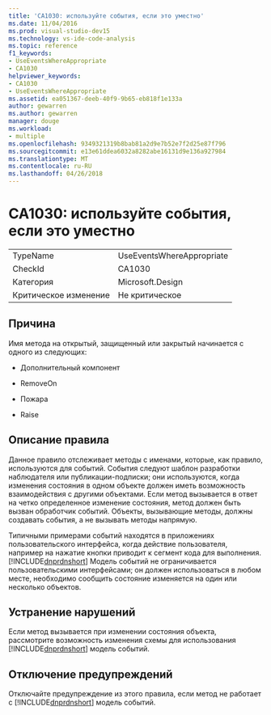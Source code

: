 ```yaml
---
title: 'CA1030: используйте события, если это уместно'
ms.date: 11/04/2016
ms.prod: visual-studio-dev15
ms.technology: vs-ide-code-analysis
ms.topic: reference
f1_keywords:
- UseEventsWhereAppropriate
- CA1030
helpviewer_keywords:
- CA1030
- UseEventsWhereAppropriate
ms.assetid: ea051367-deeb-40f9-9b65-eb818f1e133a
author: gewarren
ms.author: gewarren
manager: douge
ms.workload:
- multiple
ms.openlocfilehash: 9349321319b8bab81a2d9e7b52e7f2d25e87f796
ms.sourcegitcommit: e13e61ddea6032a8282abe16131d9e136a927984
ms.translationtype: MT
ms.contentlocale: ru-RU
ms.lasthandoff: 04/26/2018
---
```

# <a name="ca1030-use-events-where-appropriate"></a>CA1030: используйте события, если это уместно
|||
|-|-|
|TypeName|UseEventsWhereAppropriate|
|CheckId|CA1030|
|Категория|Microsoft.Design|
|Критическое изменение|Не критическое|

## <a name="cause"></a>Причина
 Имя метода на открытый, защищенный или закрытый начинается с одного из следующих:

-   Дополнительный компонент

-   RemoveOn

-   Пожара

-   Raise

## <a name="rule-description"></a>Описание правила
 Данное правило отслеживает методы с именами, которые, как правило, используются для событий. События следуют шаблон разработки наблюдателя или публикации-подписки; они используются, когда изменения состояния в одном объекте должен иметь возможность взаимодействия с другими объектами. Если метод вызывается в ответ на четко определенное изменение состояния, метод должен быть вызван обработчик событий. Объекты, вызывающие методы, должны создавать события, а не вызывать методы напрямую.

 Типичными примерами событий находятся в приложениях пользовательского интерфейса, когда действие пользователя, например на нажатие кнопки приводит к сегмент кода для выполнения. [!INCLUDE[dnprdnshort](../code-quality/includes/dnprdnshort_md.md)] Модель событий не ограничивается пользовательскими интерфейсами; он должен использоваться в любом месте, необходимо сообщить состояние изменяется на один или несколько объектов.

## <a name="how-to-fix-violations"></a>Устранение нарушений
 Если метод вызывается при изменении состояния объекта, рассмотрите возможность изменения схемы для использования [!INCLUDE[dnprdnshort](../code-quality/includes/dnprdnshort_md.md)] модель событий.

## <a name="when-to-suppress-warnings"></a>Отключение предупреждений
 Отключайте предупреждение из этого правила, если метод не работает с [!INCLUDE[dnprdnshort](../code-quality/includes/dnprdnshort_md.md)] модель событий.